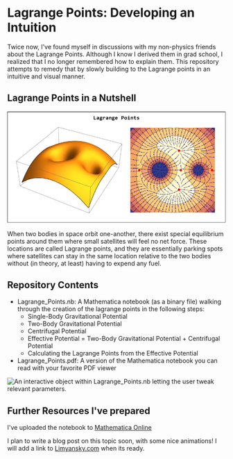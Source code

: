 # Lagrange Points: Developing an Intuition

Twice now, I've found myself in discussions with my non-physics friends about the Lagrange Points. Although I know I derived them in grad school, I realized that I no longer remembered how to explain them. This repository attempts to remedy that by slowly building to the Lagrange points in an intuitive and visual manner.

## Lagrange Points in a Nutshell

![The lagrange points (red) of a two-body system are displayed.](images/lagrangePoints.jpg)

When two bodies in space orbit one-another, there exist special equilibrium points around them where small satellites will feel no net force. These locations are called Lagrange points, and they are essentially parking spots where satellites can stay in the same location relative to the two bodies without (in theory, at least) having to expend any fuel.

## Repository Contents

- Lagrange_Points.nb: A Mathematica notebook (as a binary file) walking through the creation of the lagrange points in the following steps:
	- Single-Body Gravitational Potential
	- Two-Body Gravitational Potential
	- Centrifugal Potential
	- Effective Potential = Two-Body Gravitational Potential + Centrifugal Potential
	- Calculating the Lagrange Points from the Effective Potential
- Lagrange_Points.pdf: A version of the Mathematica notebook you can read with your favorite PDF viewer

![An interactive object within Lagrange_Points.nb letting the user tweak relevant parameters.](images/manipulate.gif)

## Further Resources I've prepared
I've uploaded the notebook to [Mathematica Online](https://www.wolframcloud.com/env/everyonetookthegoodnames/Published/Lagrange_Points.nb)

I plan to write a blog post on this topic soon, with some nice animations! I will add a link to [Limyansky.com](https://www.limyansky.com) when its ready.